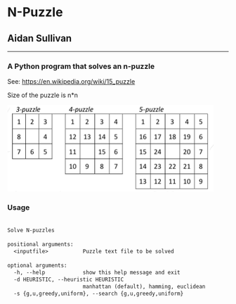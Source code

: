 # N-Puzzle
## Aidan Sullivan
________________________

### A Python program that solves an n-puzzle
See: https://en.wikipedia.org/wiki/15_puzzle

Size of the puzzle is n*n

![npuzzle.PNG](https://github.com/AidanSully/n-puzzle/blob/master/resources/npuzzle.PNG)

### Usage
```usage: npuzzle [-h] [-d HEURISTIC] [-s {g,u,greedy,uniform}] <inputfile>

Solve N-puzzles

positional arguments:
  <inputfile>           Puzzle text file to be solved

optional arguments:
  -h, --help            show this help message and exit
  -d HEURISTIC, --heuristic HEURISTIC
                        manhattan (default), hamming, euclidean
  -s {g,u,greedy,uniform}, --search {g,u,greedy,uniform}

